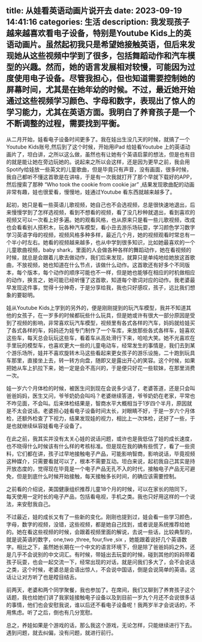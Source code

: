 title: 从娃看英语动画片说开去
date: 2023-09-19 14:41:16
categories: 生活
description: 我发现孩子越来越喜欢看电子设备，特别是Youtube Kids上的英语动画片。虽然起初我只是希望她接触英语，但后来发现她从这些视频中学到了很多，包括舞蹈动作和汽车模型的兴趣。然而，她的语言发展相对较慢，可能因为过度使用电子设备。尽管我担心，但也知道需要控制她的屏幕时间，尤其是在她年幼的时候。不过，最近她开始通过这些视频学习颜色、字母和数字，表现出了惊人的学习能力，尤其在英语方面。我明白了养育孩子是一个不断调整的过程，需要找到平衡。
--- 

从二月开始，娃看电子设备时间更多了。我在娃出生没几天的时候，就搞了一个Youtube Kids账号,然后到了这个时候，开始用iPad 给娃看Youtube 上的英语动画片了，坦白讲，之所以这么做，虽然也有让她有个英语启蒙的想法，但是也有目的就是能让她在旁边玩她的。说起来之所以会这样，还是因为更早之前，我会用Spotify给娃放一些英文的儿童歌曲，但是毕竟只有声音，没有画面，很多时候，我自己都听不懂这首歌是在讲啥，于是有一次我就打开了那个早就下载好的APP，然后搜索了那种 “Who took the cookie from cookie jar” ,结果发现歌曲配的动画非常有趣，娃也很爱看，慢慢地，娃通过Youtube 看东西就越来越多了。

起初，她只是看一些英语儿歌视频，她自己也不会选视频，总是很快速地退出，后来慢慢学到了怎样选视频，看到不想看的视频，看了没几秒种就退出，看到喜欢的视频又可以一次看上好多遍。她的观看风格，也从原来只是看一些儿歌视频，改成也会看看别人搭积木，玩各种汽车模型，看小丑去游乐场玩耍，学习颜色学习数字学习英语字母的视频，视频风格多种多样，最近几个月，她的视频观看时常总有一个半小时左右。她看的视频越来越多，也从中学到很多知识，比如她最喜欢的一个儿童歌曲视频，baby shark，里面的人会做各种各样的舞蹈动作，她在看视频的时候，就总是会跟着儿歌去做动作，我们后来发现，就算只是单纯地给她放这首歌曲，不放视频，她也知道在什么节点，该做什么动作。这首歌还有好多个不同版本，每个版本，每个动作的顺序可能也不一样，但是她也能够在相应的时机做相应的动作，换言之，她可能已经听懂了这首歌，知道每个歌词对应的动作。我老婆最早发现这件事，觉得十分神奇，于是分享给我，我也只好感叹，孩子，远比我们想象的要聪明。

娃从Youtube Kids上学到的另外的，便是刚刚提到的玩汽车模型，我并不知道其他的女孩子，在一岁多的时候都玩些什么玩具，但是她或许有很大一部分原因是受到了视频的影响，非常喜欢玩汽车模型，视频里有各式各样的汽车，妈妈就给娃买了各式各样的车，妈妈还为娃专门制作了一个车库，来放那些各式各样车，娃喜欢这些车，每天总会玩玩这些车，看着车从高处滑行下来，哈哈大笑。她不光喜欢在手里玩的模型车，也喜欢更大一些的儿童电动车，经常发生的事情是，我们去到某个游乐场所，娃并不喜欢旋转木马这些看起来更女孩子的游乐设施，二十跑到玩具车那里，直接坐上去，转一转方向盘，随即又是露出开心的笑容。这个时候，如果把她从车上扒拉下来，她一定是会不高兴的，于是便只好花一些软妹，在那里消费一次。

娃一岁六个月体检的时候，被医生问到现在会说多少话了，老婆答道，还是只会叫爸爸妈妈，医生又问，爷爷奶奶会叫吗？老婆继续答道，爷爷奶奶在老家，平常也不咋见面，不会叫。后来体检结果是，智商水平大概相当于1岁四个半月，原因就是不太会说话。老婆担心娃看电子设备时间太长，对眼睛不好，于是一岁六个月体检，还额外检查了下视力，结果发现娃的视力，相比上一次体检，还好了一些，于是也就继续纵容娃看电子设备了。

在此之前，我其实并没有太关心娃的说话问题，或许也是我低估了娃的成长速度，也不晓得什么时候该有什么样的考核标准。但是现在我的确有些慌了，看了一些资料，它们都在讲，孩子过早地接触电子产品，可能影响智商，影响说话，毕竟视频这种媒介，只需要看就可以了，根本不需要互动。坦白来说，起初我自己其实是持开放态度的，觉得现在毕竟是一个电子产品无孔不入的时代，接触电子产品无可避免，但是到底什么时候开始接触，每天接触多长时间，的确应该需要控制。

之前看的介绍说，美国健康组织推荐儿童18个月的时候，可以在家长的陪同下，每天使用一定时长的电子产品，包括看电视，手机之类。我也只好用这样的一个说法，来安慰我自己。

不过最近，娃的成长又有了一些新的变化。刚刚也提到过，娃会看一些学习颜色，字母，数字的视频，没错，这些视频，都是她自己找到，或者说是系统推荐给她的。她在看这些视频的时候，会跟着视频里面的解说，去说一些话，比较典型的，就是说英语的数字，one,two ,three, four,five ,six ，她能跟着说好几个英语数字。相比之下，虽然她长期在一个中文的语言环境下，但是除了爸爸妈妈之外，还是几乎不会说别的中文词汇。有时候，带娃出去玩耍的时候，碰到其他的妈妈带着孩子玩耍，也会一起交流一下，经常出现的对话，就是问我们多大了，会不会说话之类，这个时候，老婆总是会语出惊人，不会说中国话，倒是会说简单的英语。这话让让对方听了也是瞠目结舌。

前两天，老婆和两个同学聚餐，我也参加了。在席间，我们又聊到了养育孩子这个话题，我也给她们讲了我家娃接触电子设备以及到目前一岁九个月还不会说很多话的事情，他们也会安慰我说，谁以后还不看电子设备呢！我两岁半才会说话的，不用焦虑。听了之后，倒也有几分宽慰。

总之，养娃如果是个游戏的话，那么我这个游戏，无论怎样，只能继续进行下去。遇到问题，就去纠偏，没有问题，就进行前行。
